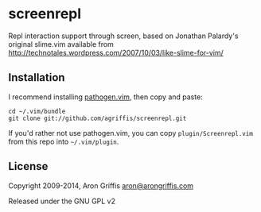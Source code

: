 screenrepl
==========

Repl interaction support through screen, based on
Jonathan Palardy's original slime.vim available from
http://technotales.wordpress.com/2007/10/03/like-slime-for-vim/

Installation
------------

I recommend installing [pathogen.vim](https://github.com/tpope/vim-pathogen), then copy and paste:

    cd ~/.vim/bundle
    git clone git://github.com/agriffis/screenrepl.git

If you'd rather not use pathogen.vim, you can copy `plugin/Screenrepl.vim`
from this repo into `~/.vim/plugin`.

License
-------

Copyright 2009-2014, Aron Griffis <aron@arongriffis.com>

Released under the GNU GPL v2
